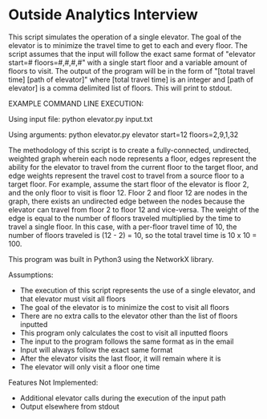 # Outside Analytics Interview

This script simulates the operation of a single elevator. The goal of the elevator is to minimize the travel time
to get to each and every floor. The script assumes that the input will follow the exact same format of
"elevator start=# floors=#,#,#,#" with a single start floor and a variable amount of floors to visit. The output of the
program will be in the form of "[total travel time] [path of elevator]" where [total travel time] is an integer and
[path of elevator] is a comma delimited list of floors. This will print to stdout.

EXAMPLE COMMAND LINE EXECUTION:

Using input file:
    python elevator.py input.txt

Using arguments:
    python elevator.py elevator start=12 floors=2,9,1,32


The methodology of this script is to create a fully-connected, undirected, weighted graph wherein each node represents a
floor, edges represent the ability for the elevator to travel from the current floor to the target floor, and
edge weights represent the travel cost to travel from a source floor to a target floor. For example, assume the start
floor of the elevator is floor 2, and the only floor to visit is floor 12. Floor 2 and floor 12 are nodes in the graph,
there exists an undirected edge between the nodes because the elevator can travel from floor 2 to floor 12 and
vice-versa. The weight of the edge is equal to the number of floors traveled multiplied by the time to travel a single
floor. In this case, with a per-floor travel time of 10, the number of floors traveled is (12 - 2) = 10, so the total
travel time is 10 x 10 = 100.

This program was built in Python3 using the NetworkX library.

Assumptions:
 - The execution of this script represents the use of a single elevator, and that elevator must visit all floors
 - The goal of the elevator is to minimize the cost to visit all floors
 - There are no extra calls to the elevator other than the list of floors inputted
 - This program only calculates the cost to visit all inputted floors
 - The input to the program follows the same format as in the email
 - Input will always follow the exact same format
 - After the elevator visits the last floor, it will remain where it is
 - The elevator will only visit a floor one time

Features Not Implemented:
 - Additional elevator calls during the execution of the input path
 - Output elsewhere from stdout


